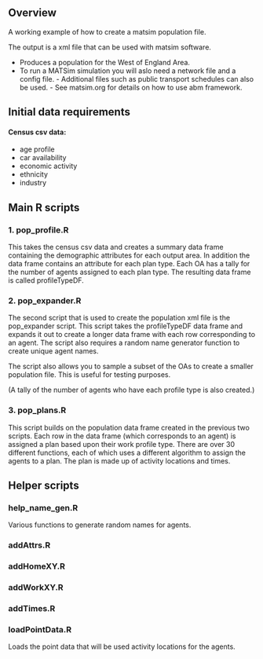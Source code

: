 ## Overview

A working example of how to create a matsim population file.

The output is a xml file that can be used with matsim software.  
- Produces a population for the West of England Area.  
- To run a MATSim simulation you will aslo need a network file and a
config file. - Additional files such as public transport schedules can
also be used. - See matsim.org for details on how to use abm framework.

## Initial data requirements

#### Census csv data:

-   age profile
-   car availability
-   economic activity
-   ethnicity
-   industry

## Main R scripts

### 1. pop\_profile.R

This takes the census csv data and creates a summary data frame
containing the demographic attributes for each output area. In addition
the data frame contains an attribute for each plan type. Each OA has a
tally for the number of agents assigned to each plan type. The resulting
data frame is called profileTypeDF.

### 2. pop\_expander.R

The second script that is used to create the population xml file is the
pop\_expander script. This script takes the profileTypeDF data frame and
expands it out to create a longer data frame with each row corresponding
to an agent. The script also requires a random name generator function
to create unique agent names.

The script also allows you to sample a subset of the OAs to create a
smaller population file. This is useful for testing purposes.

(A tally of the number of agents who have each profile type is also
created.)

### 3. pop\_plans.R

This script builds on the population data frame created in the previous
two scripts. Each row in the data frame (which corresponds to an agent)
is assigned a plan based upon their work profile type. There are over 30
different functions, each of which uses a different algorithm to assign
the agents to a plan. The plan is made up of activity locations and
times.

## Helper scripts

### help\_name\_gen.R

Various functions to generate random names for agents.

### addAttrs.R

### addHomeXY.R

### addWorkXY.R

### addTimes.R

### loadPointData.R

Loads the point data that will be used activity locations for the
agents.
